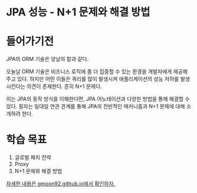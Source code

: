 # JPA 성능 - N+1 문제와 해결 방법

# 들어가기전

JPA의 ORM 기술은 양날의 칼과 같다.
 
오늘날 ORM 기술은 비즈니스 로직에 좀 더 집중할 수 있는 환경을 개발자에게 제공해주고 있다. 하지만 어떤 이들은 쿼리를 많이 발생시켜 애플리케이션의 성능 저하를 발생시킨다는 의견이 존재한다. 흔히 N+1 문제다.

 이는 JPA의 동작 방식을 이해한다면, JPA 어노테이션과 다양한 방법을 통해 해결할 수 있다. 필자는 일대일 연관 관계를 통해 JPA의 전반적인 메커니즘과 N+1 문제에 대해 소개하려 한다.

# 학습 목표

1. 글로벌 패치 전략
2. Proxy
3. N+1 문제와 해결 방법

[자세한 내용은 gmoon92.github.io에서 확인하자.](https://gmoon92.github.io/spring/jpa/hibernate/n+1/2021/01/12/jpa-n-plus-one.html)

